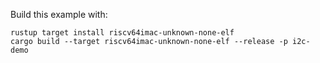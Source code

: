 Build this example with:

```
rustup target install riscv64imac-unknown-none-elf
cargo build --target riscv64imac-unknown-none-elf --release -p i2c-demo
```
